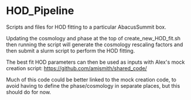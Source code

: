 # HOD_Pipeline

Scripts and files for HOD fitting to a particular AbacusSummit box.

Updating the cosmology and phase at the top of create_new_HOD_fit.sh then running the script will generate the cosmology rescaling factors and then submit a slurm script to perform the HOD fitting. 

The best fit HOD parameters can then be used as inputs with Alex's mock creation script: https://github.com/amjsmith/shared_code/

Much of this code could be better linked to the mock creation code, to avoid having to define the phase/cosmology in separate places, but this should do for now.
